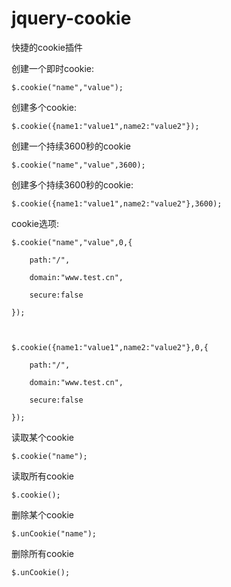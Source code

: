 jquery-cookie
=============

快捷的cookie插件
  

创建一个即时cookie:
  
    $.cookie("name","value");
 

创建多个cookie:
  
    $.cookie({name1:"value1",name2:"value2"});
  

  
创建一个持续3600秒的cookie
  
    $.cookie("name","value",3600);
  

  
创建多个持续3600秒的cookie:
  
    $.cookie({name1:"value1",name2:"value2"},3600);
  

  
cookie选项:
  
    $.cookie("name","value",0,{
  
    	path:"/",
  
    	domain:"www.test.cn",
  
    	secure:false
  
    });
  

  
    $.cookie({name1:"value1",name2:"value2"},0,{
  
    	path:"/",
  
    	domain:"www.test.cn",
  
    	secure:false
  
    });
  

  
读取某个cookie

    $.cookie("name");
  

  
读取所有cookie
  
    $.cookie();
  

  
删除某个cookie
  
    $.unCookie("name");
  

  
删除所有cookie
  
    $.unCookie();
